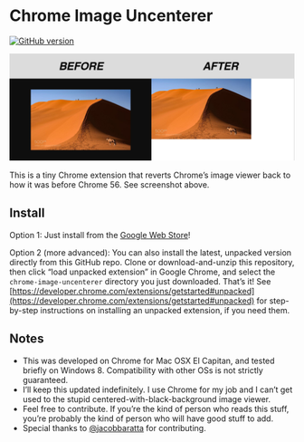 # Chrome Image Uncenterer

[![GitHub version](https://badge.fury.io/gh/i-a-n%2Fchrome-image-uncenterer.svg)](https://badge.fury.io/gh/i-a-n%2Fchrome-image-uncenterer)

![screenshot](docs/screenshot.png)

This is a tiny Chrome extension that reverts Chrome’s image viewer back to how it was before Chrome 56. See screenshot above.

## Install

Option 1: Just install from the [Google Web Store](https://chrome.google.com/webstore/detail/olobjnglnkpmiljkdlghinhnjcdoeicl/)!

Option 2 (more advanced): You can also install the latest, unpacked version directly from this GitHub repo. Clone or download-and-unzip this repository, then click “load unpacked extension” in Google Chrome, and select the `chrome-image-uncenterer` directory you just downloaded. That’s it! See [https://developer.chrome.com/extensions/getstarted#unpacked](https://developer.chrome.com/extensions/getstarted#unpacked) for step-by-step instructions on installing an unpacked extension, if you need them.

## Notes

- This was developed on Chrome for Mac OSX El Capitan, and tested briefly on Windows 8. Compatibility with other OSs is not strictly guaranteed.
- I’ll keep this updated indefinitely. I use Chrome for my job and I can’t get used to the stupid centered-with-black-background image viewer.
- Feel free to contribute. If you’re the kind of person who reads this stuff, you’re probably the kind of person who will have good stuff to add.
- Special thanks to [@jacobbaratta](https://github.com/jacobbaratta) for contributing.
